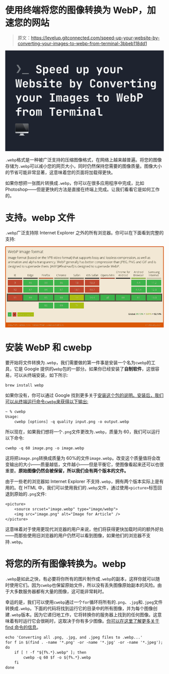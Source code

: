 # 使用终端将您的图像转换为 WebP，加速您的网站

> 原文：<https://levelup.gitconnected.com/speed-up-your-website-by-converting-your-images-to-webp-from-terminal-3bbeb118dd1>

![](img/48a6fb93002bc44da02356c74b4102d7.png)

`.webp`格式是一种被广泛支持的压缩图像格式，在网络上越来越普遍。将您的图像存储为`.webp`可以减小您的网页大小，同时仍然保持您需要的图像质量。图像大小的节省可能非常显著，这意味着您的页面将加载得更快。

如果你想把一张图片转换成`.webp`，你可以在很多应用程序中完成，比如 Photoshop——但是更快的方法是直接在终端上完成。让我们看看它是如何工作的。

# 支持。webp 文件

`.webp`广泛支持除 Internet Explorer 之外的所有浏览器。你可以在下面看到完整的支持:

![](img/0bbbcaac06f5268d4e56fcb562100636.png)

# 安装 WebP 和 cwebp

要开始将文件转换为`.webp`，我们需要做的第一件事是安装一个名为`cwebp`的工具，它是 Google 提供的`webp`包的一部分。如果你已经安装了**自制软件**，这很容易，可以从终端安装，如下所示:

```
brew install webp
```

如果你没有，你可以通过 Google 找到更多关于[安装这个包的说明。安装后，我们可以从终端运行命令`cwebp`来获得以下输出:](https://developers.google.com/speed/webp/download)

```
~ % cwebp
Usage:
    cwebp [options] -q quality input.png -o output.webp
```

所以现在，如果我们想将一个`.png`文件更改为`.webp`，质量为 60，我们可以运行以下命令:

```
cwebp -q 60 image.png -o image.webp
```

这将把`image.png`转换成质量为 60%的文件`image.webp`。改变这个质量值将会改变输出的大小——质量越低，文件越小——但是平衡它，使图像看起来还可以也很重要。**原始图像仍然会被保留，所以我们会有两个版本的文件。**

由于一些老的浏览器如 Internet Explorer 不支持`.webp`，拥有两个版本实际上是有用的。在 HTML 中，我们可以使用我们的`.webp`文件，通过使用`<picture>`标签回退到原始的`.png`文件:

```
<picture>
    <source srcset="image.webp" type="image/webp">
    <img src="image.png" alt="Image for Article" />
</picture>
```

这意味着对于使用更现代浏览器的用户来说，他们将获得更快加载时间的额外好处——而那些使用旧浏览器的用户仍然可以看到图像，如果他们的浏览器不支持`.webp`。

# 将您的所有图像转换为。webp

`.webp`是如此之快，有必要将你所有的图片制作成`.webp`的副本，这样你就可以随时使用它们。因为`cwebp`也保留原始文件，所以没有丢失图像原始副本的风险。由于大多数服务器都有大量的图像，这可能非常耗时。

幸运的是，我们可以使用`cwebp`通过一个`for`循环将所有的`.png`、`.jpg`和`.jpeg`文件转换成`.webp`。下面的代码将找到运行它的目录中的所有图像，并为每个图像创建`.webp`版本。因为它递归地工作，它将转换你的服务器上找到的任何图像。这意味着有时运行它会很耗时，这取决于你有多少图像。[你可以在这里了解更多关于 find 命令的信息](https://fjolt.com/article/linux-find-command)。

```
echo 'Converting all .png, .jpg, and .jpeg files to .webp...'
for f in $(find . -name '*.png' -or -name '*.jpg' -or -name '*.jpeg'); do 
    if [ ! -f "${f%.*}.webp" ]; then
        cwebp -q 60 $f -o ${f%.*}.webp
    fi
done
```
